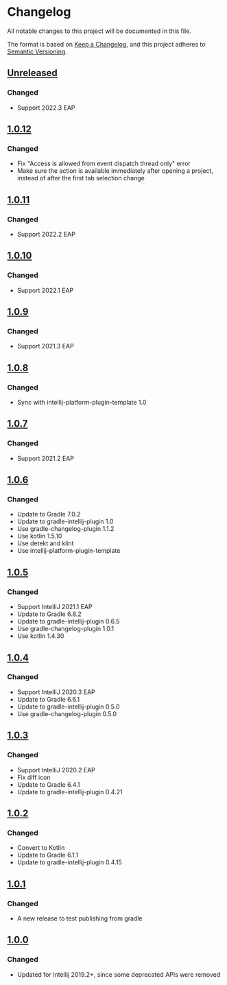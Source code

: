 # Changelog
All notable changes to this project will be documented in this file.

The format is based on [Keep a Changelog](https://keepachangelog.com/en/1.0.0/),
and this project adheres to [Semantic Versioning](https://semver.org/spec/v2.0.0.html).

## [Unreleased]
### Changed
- Support 2022.3 EAP

## [1.0.12]
### Changed
- Fix "Access is allowed from event dispatch thread only" error
- Make sure the action is available immediately after opening a project, instead of after the first tab selection change

## [1.0.11]
### Changed
- Support 2022.2 EAP

## [1.0.10]
### Changed
- Support 2022.1 EAP

## [1.0.9]
### Changed
- Support 2021.3 EAP

## [1.0.8]
### Changed
- Sync with intellij-platform-plugin-template 1.0

## [1.0.7]
### Changed
- Support 2021.2 EAP

## [1.0.6]
### Changed
- Update to Gradle 7.0.2
- Update to gradle-intellij-plugin 1.0
- Use gradle-changelog-plugin 1.1.2
- Use kotlin 1.5.10
- Use detekt and klint
- Use intellij-platform-plugin-template

## [1.0.5]
### Changed
- Support IntelliJ 2021.1 EAP
- Update to Gradle 6.8.2
- Update to gradle-intellij-plugin 0.6.5
- Use gradle-changelog-plugin 1.0.1
- Use kotlin 1.4.30

## [1.0.4]
### Changed
- Support IntelliJ 2020.3 EAP
- Update to Gradle 6.6.1
- Update to gradle-intellij-plugin 0.5.0
- Use gradle-changelog-plugin  0.5.0

## [1.0.3]
### Changed
- Support IntelliJ 2020.2 EAP
- Fix diff icon
- Update to Gradle 6.4.1
- Update to gradle-intellij-plugin 0.4.21

## [1.0.2]
### Changed
- Convert to Kotlin
- Update to Gradle 6.1.1
- Update to gradle-intellij-plugin 0.4.15

## [1.0.1]
### Changed
- A new release to test publishing from gradle

## [1.0.0]
### Changed
- Updated for Intellij 2019.2+, since some deprecated APIs were removed

[Unreleased]: https://github.com/jbeckers/CompareTabWithEditor2/compare/v1.0.12...HEAD
[1.0.12]: https://github.com/jbeckers/CompareTabWithEditor2/compare/v1.0.11...v1.0.12
[1.0.11]: https://github.com/jbeckers/CompareTabWithEditor2/compare/v1.0.10...v1.0.11
[1.0.10]: https://github.com/jbeckers/CompareTabWithEditor2/compare/v1.0.9...v1.0.10
[1.0.9]: https://github.com/jbeckers/CompareTabWithEditor2/compare/v1.0.8...v1.0.9
[1.0.8]: https://github.com/jbeckers/CompareTabWithEditor2/compare/v1.0.7...v1.0.8
[1.0.7]: https://github.com/jbeckers/CompareTabWithEditor2/compare/v1.0.6...v1.0.7
[1.0.6]: https://github.com/jbeckers/CompareTabWithEditor2/compare/v1.0.5...v1.0.6
[1.0.5]: https://github.com/jbeckers/CompareTabWithEditor2/compare/v1.0.4...v1.0.5
[1.0.4]: https://github.com/jbeckers/CompareTabWithEditor2/compare/v1.0.3...v1.0.4
[1.0.3]: https://github.com/jbeckers/CompareTabWithEditor2/compare/v1.0.2...v1.0.3
[1.0.2]: https://github.com/jbeckers/CompareTabWithEditor2/compare/v1.0.1...v1.0.2
[1.0.1]: https://github.com/jbeckers/CompareTabWithEditor2/compare/v1.0.0...v1.0.1
[1.0.0]: https://github.com/jbeckers/CompareTabWithEditor2/releases/tag/v1.0.0
